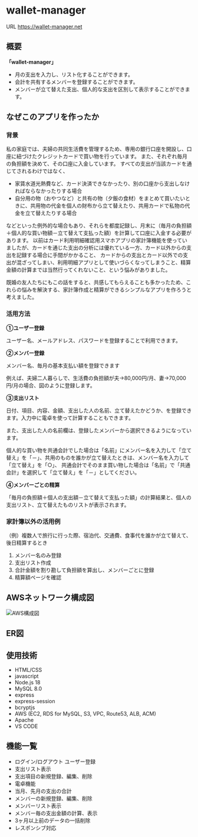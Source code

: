 # wallet-manager
URL https://wallet-manager.net

## 概要

**「wallet-manager」**

- 月の支出を入力し、リスト化することができます。
- 会計を共有するメンバーを登録することができます。
- メンバーが立て替えた支出、個人的な支出を区別して表示することができます。

## なぜこのアプリを作ったか
### 背景
私の家庭では、夫婦の共同生活費を管理するため、専用の銀行口座を開設し、口座に紐づけたクレジットカードで買い物を行っています。
また、それぞれ毎月の負担額を決めて、その口座に入金しています。
すべての支出が当該カードを通じてされるわけではなく、
- 家賃水道光熱費など、カード決済できなかったり、別の口座から支出しなければならなかったりする場合
- 自分用の物（おやつなど）と共有の物（夕飯の食材）をまとめて買いたいときに、共用物の代金を個人の財布から立て替えたり、共用カードで私物の代金を立て替えたりする場合

などといった例外的な場合もあり、それらを都度記録し、月末に（毎月の負担額＋個人的な買い物額－立て替えて支払った額）を計算して口座に入金する必要があります。
以前はカード利用明細確認用スマホアプリの家計簿機能を使っていましたが、カードを通じた支出の分析には優れている一方、カード以外からの支出を記録する場合に手間がかかること、
カードからの支出とカード以外での支出が混ざってしまい、利用明細アプリとして使いづらくなってしまうこと、精算金額の計算までは当然行ってくれないこと、という悩みがありました。

既婚の友人たちにもこの話をすると、共感してもらえることも多かったため、これらの悩みを解決する、家計簿作成と精算ができるシンプルなアプリを作ろうと考えました。

### 活用方法
**①ユーザー登録**

ユーザー名、メールアドレス、パスワードを登録することで利用できます。

**②メンバー登録**

メンバー名、毎月の基本支払い額を登録できます

例えば、夫婦二人暮らしで、生活費の負担額が夫→80,000円/月、妻→70,000円/月の場合、図のように登録します。

**③支出リスト**

日付、項目、内容、金額、支出した人の名前、立て替えたかどうか、を登録できます。入力中に電卓を使って計算することもできます。

また、支出した人の名前欄は、登録したメンバーから選択できるようになっています。

個人的な買い物を共通会計でした場合は「名前」にメンバー名を入力して「立て替え」を「－」、共用のものを誰かが立て替えたときは、メンバー名を入力して「立て替え」を「○」、
共通会計でそのまま買い物した場合は「名前」で「共通会計」を選択して「立て替え」を「－」としてください。

**④メンバーごとの精算**

「毎月の負担額＋個人の支出額－立て替えて支払った額」の計算結果と、個人の支出リスト、立て替えたものリストが表示されます。

### 家計簿以外の活用例
（例）複数人で旅行に行った際、宿泊代、交通費、食事代を誰かが立て替えて、後日精算するとき

1. メンバー名のみ登録
2. 支出リスト作成
3. 合計金額を割り勘して負担額を算出し、メンバーごとに登録
4. 精算額ページを確認

## AWSネットワーク構成図
![AWS構成図](https://user-images.githubusercontent.com/127094319/229760414-1256be1b-dc0a-4b17-ba6f-040ba56f516a.png)
## ER図
## 使用技術
- HTML/CSS
- javascript
- Node.js 18
- MySQL 8.0
- express
- express-session
- bcryptjs
- AWS (EC2, RDS for MySQL, S3, VPC, Route53, ALB, ACM)
- Apache
- VS CODE

## 機能一覧
- ログイン/ログアウト ユーザー登録
- 支出リスト表示
- 支出項目の新規登録、編集、削除
- 電卓機能
- 当月、先月の支出の合計
- メンバーの新規登録、編集、削除
- メンバーリスト表示
- メンバー毎の支出金額の計算、表示
- 3ヶ月以上前のデータの一括削除
- レスポンシブ対応
